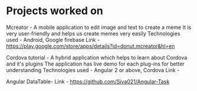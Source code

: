 # Projects worked on

Mcreator -          A mobile application to edit image and text to create a meme
                    It is very user-friendly and helps us create memes very easily
                    Technologies used - Android, Google firebase
                    Link - https://play.google.com/store/apps/details?id=donut.mcreator&hl=en
            
Cordova tutorial -  A hybrid application which helps to learn about Cordova and it's plugins
                    The application has live demo for each plug-ins for better understanding
                    Technologies used - Angular 2 or above, Cordova
                    Link - 
                    
Angular DataTable-  Link - https://github.com/Siva021/Angular-Task
